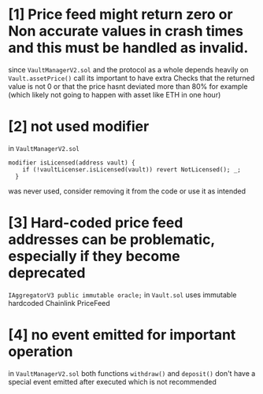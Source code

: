 # [1] Price feed might return zero or Non accurate values in crash times and this must be handled as invalid.
since `VaultManagerV2.sol` and the protocol as a whole depends heavily on `Vault.assetPrice()` call its important to have extra Checks that the returned value is not 0 or that the price hasnt deviated more than 80% for example (which likely not going to happen with asset like ETH in one hour)

# [2] not used modifier

in `VaultManagerV2.sol`
```
modifier isLicensed(address vault) {
    if (!vaultLicenser.isLicensed(vault)) revert NotLicensed(); _;
  }
```
was never used, consider removing it from the code or use it as intended

# [3] Hard-coded price feed addresses can be problematic, especially if they become deprecated
  `IAggregatorV3 public immutable oracle;` in `Vault.sol` uses immutable hardcoded Chainlink PriceFeed

# [4] no event emitted for important operation
in `VaultManagerV2.sol` both functions `withdraw()` and `deposit()` don't have a special event emitted after executed which is not recommended 